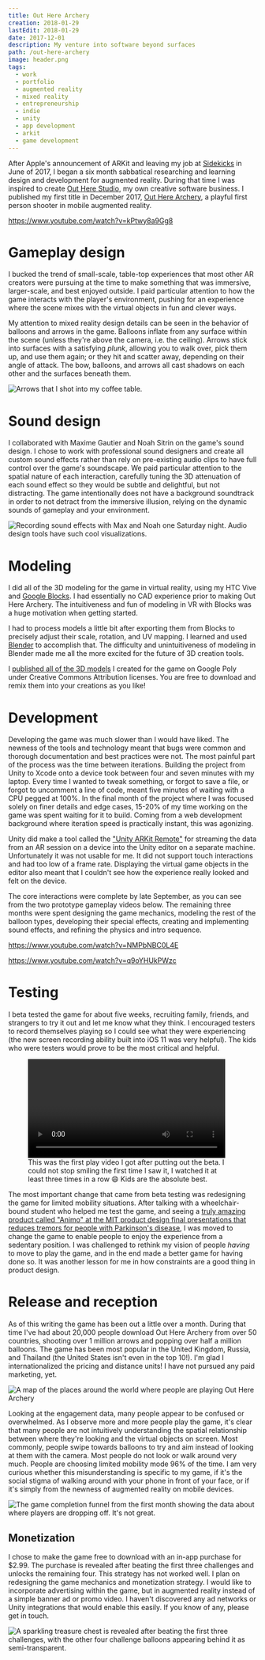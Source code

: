 ```yaml
---
title: Out Here Archery
creation: 2018-01-29
lastEdit: 2018-01-29
date: 2017-12-01
description: My venture into software beyond surfaces
path: /out-here-archery
image: header.png
tags:
  - work
  - portfolio
  - augmented reality
  - mixed reality
  - entrepreneurship
  - indie
  - unity
  - app development
  - arkit
  - game development
---
```


After Apple's announcement of ARKit and leaving my job at [Sidekicks](sidekicks) in June of 2017, I began a six month sabbatical researching and learning design and development for augmented reality. During that time I was inspired to create [Out Here Studio](http://outhere.studio), my own creative software business. I published my first title in December 2017, [Out Here Archery](https://itunes.apple.com/us/app/out-here-archery/id1309822636?mt=8), a playful first person shooter in mobile augmented reality.

https://www.youtube.com/watch?v=kPtwy8a9Gg8

# Gameplay design

I bucked the trend of small-scale, table-top experiences that most other AR creators were pursuing at the time to make something that was immersive, larger-scale, and best enjoyed outside. I paid particular attention to how the game interacts with the player's environment, pushing for an experience where the scene mixes with the virtual objects in fun and clever ways.

My attention to mixed reality design details can be seen in the behavior of balloons and arrows in the game. Balloons inflate from any surface within the scene (unless they're above the camera, i.e. the ceiling). Arrows stick into surfaces with a satisfying _plunk_, allowing you to walk over, pick them up, and use them again; or they hit and scatter away, depending on their angle of attack. The bow, balloons, and arrows all cast shadows on each other and the surfaces beneath them.

<img src="shadows.png" alt="Arrows that I shot into my coffee table." data-max-width="550"/>

# Sound design

I collaborated with Maxime Gautier and Noah Sitrin on the game's sound design. I chose to work with professional sound designers and create all custom sound effects rather than rely on pre-existing audio clips to have full control over the game's soundscape. We paid particular attention to the spatial nature of each interaction, carefully tuning the 3D attenuation of each sound effect so they would be subtle and delightful, but not distracting. The game intentionally does not have a background soundtrack in order to not detract from the immersive illusion, relying on the dynamic sounds of gameplay and your environment.

![Recording sound effects with Max and Noah one Saturday night. Audio design tools have such cool visualizations.](max-and-noah.jpg)

# Modeling

I did all of the 3D modeling for the game in virtual reality, using my HTC Vive and [Google Blocks](https://vr.google.com/blocks/). I had essentially no CAD experience prior to making Out Here Archery. The intuitiveness and fun of modeling in VR with Blocks was a huge motivation when getting started.

I had to process models a little bit after exporting them from Blocks to precisely adjust their scale, rotation, and UV mapping. I learned and used [Blender](https://www.blender.org/) to accomplish that. The difficulty and unintuitiveness of modeling in Blender made me all the more excited for the future of 3D creation tools.

I [published all of the 3D models](https://poly.google.com/user/6ygncoac9fM) I created for the game on Google Poly under Creative Commons Attribution licenses. You are free to download and remix them into your creations as you like!

# Development

Developing the game was much slower than I would have liked. The newness of the tools and technology meant that bugs were common and thorough documentation and best practices were not. The most painful part of the process was the time between iterations. Building the project from Unity to Xcode onto a device took between four and seven minutes with my laptop. Every time I wanted to tweak something, or forgot to save a file, or forgot to uncomment a line of code, meant five minutes of waiting with a CPU pegged at 100%. In the final month of the project where I was focused solely on finer details and edge cases, 15-20% of my time working on the game was spent waiting for it to build. Coming from a web development background where iteration speed is practically instant, this was agonizing.

Unity did make a tool called the ["Unity ARKit Remote"](https://blogs.unity3d.com/2017/08/03/introducing-the-unity-arkit-remote/) for streaming the data from an AR session on a device into the Unity editor on a separate machine. Unfortunately it was not usable for me. It did not support touch interactions and had too low of a frame rate. Displaying the virtual game objects in the editor also meant that I couldn't see how the experience really looked and felt on the device.

The core interactions were complete by late September, as you can see from the two prototype gameplay videos below. The remaining three months were spent designing the game mechanics, modeling the rest of the balloon types, developing their special effects, creating and implementing sound effects, and refining the physics and intro sequence.

https://www.youtube.com/watch?v=NMPbNBC0L4E

https://www.youtube.com/watch?v=q9oYHUkPWzc

# Testing

I beta tested the game for about five weeks, recruiting family, friends, and strangers to try it out and let me know what they think. I encouraged testers to record themselves playing so I could see what they were experiencing (the new screen recording ability built into iOS 11 was very helpful). The kids who were testers would prove to be the most critical and helpful.

<figure style="max-width: 400px;">
<video src="playtest.mp4" controls width="100%"></video>
<figcaption>
This was the first play video I got after putting out the beta. I could not stop smiling the first time I saw it, I watched it at least three times in a row 😄 Kids are the absolute best.
</figcaption>
</figure>

The most important change that came from beta testing was redesigning the game for limited mobility situations. After talking with a wheelchair-bound student who helped me test the game, and seeing a [truly amazing product called "Animo" at the MIT product design final presentations that reduces tremors for people with Parkinson's disease](http://web.mit.edu/2.009/www/interestMedia/final/final2017/purple.html), I was moved to change the game to enable people to enjoy the experience from a sedentary position. I was challenged to rethink my vision of people _having_ to move to play the game, and in the end made a better game for having done so. It was another lesson for me in how constraints are a good thing in product design.

# Release and reception

As of this writing the game has been out a little over a month. During that time I've had about 20,000 people download Out Here Archery from over 50 countries, shooting over 1 million arrows and popping over half a million balloons. The game has been most popular in the United Kingdom, Russia, and Thailand (the United States isn't even in the top 10!). I'm glad I internationalized the pricing and distance units! I have not pursued any paid marketing, yet.

![A map of the places around the world where people are playing Out Here Archery](usersMap.png)

Looking at the engagement data, many people appear to be confused or overwhelmed. As I observe more and more people play the game, it's clear that many people are not intuitively understanding the spatial relationship between where they're looking and the virtual objects on screen. Most commonly, people swipe towards balloons to try and aim instead of looking at them with the camera. Most people do not look or walk around very much. People are choosing limited mobility mode 96% of the time. I am very curious whether this misunderstanding is specific to my game, if it's the social stigma of walking around with your phone in front of your face, or if it's simply from the newness of augmented reality on mobile devices.

![The game completion funnel from the first month showing the data about where players are dropping off. It's not great.](firstMonthFunnel.png)

## Monetization

I chose to make the game free to download with an in-app purchase for $2.99. The purchase is revealed after beating the first three challenges and unlocks the remaining four. This strategy has not worked well. I plan on redesigning the game mechanics and monetization strategy. I would like to incorporate advertising within the game, but in augmented reality instead of a simple banner ad or promo video. I haven't discovered any ad networks or Unity integrations that would enable this easily. If you know of any, please get in touch.

<img src="chest.png" alt="A sparkling treasure chest is revealed after beating the first three challenges, with the other four challenge balloons appearing behind it as semi-transparent." data-max-width="550"/>
